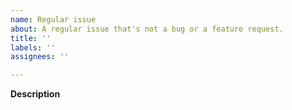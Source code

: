 ```yaml
---
name: Regular issue
about: A regular issue that's not a bug or a feature request.
title: ''
labels: ''
assignees: ''

---
```


**Description**
